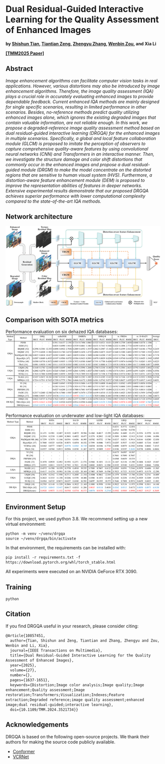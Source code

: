 # Dual Residual-Guided Interactive Learning for the Quality Assessment of Enhanced Images

**by [Shishun Tian](https://scholar.google.com.hk/citations?user=gk8puWMAAAAJ&hl=zh-CN), [Tiantian Zeng](https://scholar.google.com.hk/citations?user=gemAtrkAAAAJ&hl=zh-CN), [Zhengyu Zhang](https://scholar.google.com.hk/citations?user=WZYvDkAAAAAJ&hl=zh-CN), [Wenbin Zou](https://scholar.google.com.hk/citations?user=J8-OQCIAAAAJ&hl=zh-CN), and Xia Li**

**[[TMM2025 Paper]](https://ieeexplore.ieee.org/abstract/document/10857451)**

## Abstract

_Image enhancement algorithms can facilitate computer vision tasks in real applications. However, various distortions may also be introduced by image enhancement algorithms. Therefore, the image quality assessment (IQA) plays a crucial role in accurately evaluating enhanced images to provide dependable feedback. Current enhanced IQA methods are mainly designed for single specific scenarios, resulting in limited performance in other scenarios. Besides, no-reference methods predict quality utilizing enhanced images alone, which ignores the existing degraded images that contain valuable information, are not reliable enough. In this work, we propose a degraded-reference image quality assessment method based on dual residual-guided interactive learning (DRGQA) for the enhanced images in multiple scenarios. Specifically, a global and local feature collaboration module (GLCM) is proposed to imitate the perception of observers to capture comprehensive quality-aware features by using convolutional neural networks (CNN) and Transformers in an interactive manner. Then, we investigate the structure damage and color shift distortions that commonly occur in the enhanced images and propose a dual residual-guided module (DRGM) to make the model concentrate on the distorted regions that are sensitive to human visual system (HVS). Furthermore, a distortion-aware feature enhancement module (DEM) is proposed to improve the representation abilities of features in deeper networks. Extensive experimental results demonstrate that our proposed DRGQA achieves superior performance with lower computational complexity compared to the state-of-the-art IQA methods._


## Network architecture
![DRGQA_frame](resources/DRGQA_frame.png)

## Comparison with SOTA metrics

Performance evaluation on six dehazed IQA databases:
![Evaluation_dehazed](resources/Evaluation_dehazed.png)

Performance evaluation on underwater and low-light IQA databases:
![Evaluation_underwater_lowlight](resources/Evaluation_underwater_lowlight.png)

## Environment Setup

For this project, we used python 3.8. We recommend setting up a new virtual environment:

```shell
python -m venv ~/venv/drgqa
source ~/venv/drgqa/bin/activate
```

In that environment, the requirements can be installed with:

```shell
pip install -r requirements.txt -f https://download.pytorch.org/whl/torch_stable.html
```

All experiments were executed on an NVIDIA GeForce RTX 3090.

## Training
```shell
python
```

## Citation

If you find DRGQA useful in your research, please consider citing:

```
@Article{10857451,
  author={Tian, Shishun and Zeng, Tiantian and Zhang, Zhengyu and Zou, Wenbin and Li, Xia},
  journal={IEEE Transactions on Multimedia}, 
  title={Dual Residual-Guided Interactive Learning for the Quality Assessment of Enhanced Images}, 
  year={2025},
  volume={27},
  number={},
  pages={1637-1651},
  keywords={Distortion;Image color analysis;Image quality;Image enhancement;Quality assessment;Image restoration;Transformers;Visualization;Indexes;Feature extraction;Degraded reference;image quality assessment;enhanced image;dual residual-guided;interactive learning},
  doi={10.1109/TMM.2024.3521734}}
```

## Acknowledgements

DRGQA is based on the following open-source projects. We thank their authors for making the source code publicly available.

* [Conformer](github.com/pengzhiliang/Conformer)
* [VCRNet](https://github.com/NUIST-Videocoding/VCRNet)

